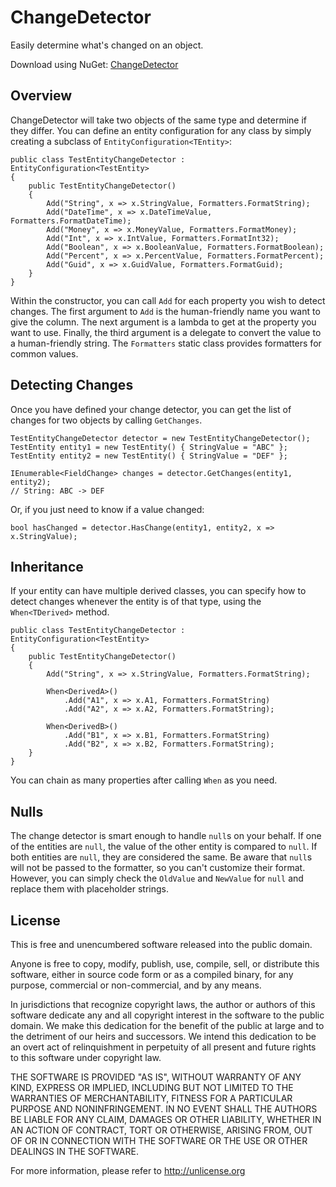 # ChangeDetector

Easily determine what's changed on an object.

Download using NuGet: [ChangeDetector](http://nuget.org/packages/ChangeDetector)

## Overview
ChangeDetector will take two objects of the same type and determine if they differ. You can define an entity configuration for any class by simply creating a subclass of `EntityConfiguration<TEntity>`:

    public class TestEntityChangeDetector : EntityConfiguration<TestEntity>
    {
        public TestEntityChangeDetector()
        {
            Add("String", x => x.StringValue, Formatters.FormatString);
            Add("DateTime", x => x.DateTimeValue, Formatters.FormatDateTime);
            Add("Money", x => x.MoneyValue, Formatters.FormatMoney);
            Add("Int", x => x.IntValue, Formatters.FormatInt32);
            Add("Boolean", x => x.BooleanValue, Formatters.FormatBoolean);
            Add("Percent", x => x.PercentValue, Formatters.FormatPercent);
            Add("Guid", x => x.GuidValue, Formatters.FormatGuid);
        }
    }
    
Within the constructor, you can call `Add` for each property you wish to detect changes. The first argument to `Add` is the human-friendly name you want to give the column. The next argument is a lambda to get at the property you want to use. Finally, the third argument is a delegate to convert the value to a human-friendly string. The `Formatters` static class provides formatters for common values.

## Detecting Changes
Once you have defined your change detector, you can get the list of changes for two objects by calling `GetChanges`.

    TestEntityChangeDetector detector = new TestEntityChangeDetector();
    TestEntity entity1 = new TestEntity() { StringValue = "ABC" };
    TestEntity entity2 = new TestEntity() { StringValue = "DEF" };
    
    IEnumerable<FieldChange> changes = detector.GetChanges(entity1, entity2);
    // String: ABC -> DEF
    
Or, if you just need to know if a value changed:

    bool hasChanged = detector.HasChange(entity1, entity2, x => x.StringValue);

## Inheritance
If your entity can have multiple derived classes, you can specify how to detect changes whenever the entity is of that type, using the `When<TDerived>` method.

    public class TestEntityChangeDetector : EntityConfiguration<TestEntity>
    {
        public TestEntityChangeDetector()
        {
            Add("String", x => x.StringValue, Formatters.FormatString);
        
            When<DerivedA>()
                .Add("A1", x => x.A1, Formatters.FormatString)
                .Add("A2", x => x.A2, Formatters.FormatString);
                
            When<DerivedB>()
                .Add("B1", x => x.B1, Formatters.FormatString)
                .Add("B2", x => x.B2, Formatters.FormatString);
        }
    }
    
You can chain as many properties after calling `When` as you need.

## Nulls
The change detector is smart enough to handle `null`s on your behalf. If one of the entities are `null`, the value of the other entity is compared to `null`. If both entities are `null`, they are considered the same. Be aware that `null`s will not be passed to the formatter, so you can't customize their format. However, you can simply check the `OldValue` and `NewValue` for `null` and replace them with placeholder strings.

## License
This is free and unencumbered software released into the public domain.

Anyone is free to copy, modify, publish, use, compile, sell, or
distribute this software, either in source code form or as a compiled
binary, for any purpose, commercial or non-commercial, and by any
means.

In jurisdictions that recognize copyright laws, the author or authors
of this software dedicate any and all copyright interest in the
software to the public domain. We make this dedication for the benefit
of the public at large and to the detriment of our heirs and
successors. We intend this dedication to be an overt act of
relinquishment in perpetuity of all present and future rights to this
software under copyright law.

THE SOFTWARE IS PROVIDED "AS IS", WITHOUT WARRANTY OF ANY KIND,
EXPRESS OR IMPLIED, INCLUDING BUT NOT LIMITED TO THE WARRANTIES OF
MERCHANTABILITY, FITNESS FOR A PARTICULAR PURPOSE AND NONINFRINGEMENT.
IN NO EVENT SHALL THE AUTHORS BE LIABLE FOR ANY CLAIM, DAMAGES OR
OTHER LIABILITY, WHETHER IN AN ACTION OF CONTRACT, TORT OR OTHERWISE,
ARISING FROM, OUT OF OR IN CONNECTION WITH THE SOFTWARE OR THE USE OR
OTHER DEALINGS IN THE SOFTWARE.

For more information, please refer to <http://unlicense.org>
